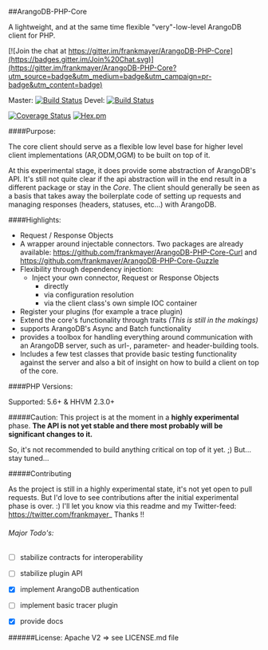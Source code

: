 ##ArangoDB-PHP-Core

A lightweight, and at the same time flexible "very"-low-level ArangoDB client for PHP.

[![Join the chat at https://gitter.im/frankmayer/ArangoDB-PHP-Core](https://badges.gitter.im/Join%20Chat.svg)](https://gitter.im/frankmayer/ArangoDB-PHP-Core?utm_source=badge&utm_medium=badge&utm_campaign=pr-badge&utm_content=badge)


Master: [![Build Status](https://travis-ci.org/frankmayer/ArangoDB-PHP-Core.png?branch=master)](https://travis-ci.org/frankmayer/ArangoDB-PHP-Core)
Devel: [![Build Status](https://travis-ci.org/frankmayer/ArangoDB-PHP-Core.png?branch=devel)](https://travis-ci.org/frankmayer/ArangoDB-PHP-Core)


[![Coverage Status](https://coveralls.io/repos/frankmayer/ArangoDB-PHP-Core/badge.png)](https://coveralls.io/r/frankmayer/ArangoDB-PHP-Core)
[![Hex.pm](https://img.shields.io/hexpm/l/plug.svg)](https://github.com/frankmayer/ArangoDB-PHP-Core/blob/devel/LICENSE.md)


####Purpose:

The core client should serve as a flexible low level base for higher level client implementations (AR,ODM,OGM) to be built on top of it.

At this experimental stage, it does provide some abstraction of ArangoDB's API. It's still not quite clear if the api abstraction will in the end result in a different package or stay in the *Core*.
The client should generally be seen as a basis that takes away the boilerplate code of setting up requests and managing responses (headers, statuses, etc...) with ArangoDB.


####Highlights:

- Request / Response Objects
- A wrapper around injectable connectors. Two packages are already available: https://github.com/frankmayer/ArangoDB-PHP-Core-Curl and https://github.com/frankmayer/ArangoDB-PHP-Core-Guzzle
- Flexibility through dependency injection:
  - Inject your own connector, Request or Response Objects
     - directly
     - via configuration resolution
     - via the client class's own simple IOC container
- Register your plugins (for example a trace plugin)
- Extend the core's functionality through traits *(This is still in the makings)*
- supports ArangoDB's Async and Batch functionality
- provides a toolbox for handling everything around communication with an ArangoDB server, such as url-, parameter- and header-building tools.
- Includes a few test classes that provide basic testing functionality against the server and also a bit of insight on how to build a client on top of the core.


####PHP Versions:

Supported: 5.6+ & HHVM 2.3.0+


#####Caution:
This project is at the moment in a __highly experimental__ phase.
**The API is not yet stable and there most probably will be significant changes to it.**

So, it's not recommended to build anything critical on top of it yet. ;)
But... stay tuned...


#####Contributing

As the project is still in a highly experimental state, it's not yet open to pull requests.
But I'd love to see contributions after the initial experimental phase is over. :)
I'll let you know via this readme and my Twitter-feed: https://twitter.com/frankmayer_
Thanks !!


###### Major Todo's:
- [ ] stabilize contracts for interoperability 
- [ ] stabilize plugin API
- [x] implement ArangoDB authentication
- [ ] implement basic tracer plugin
- [x] provide docs


######License:
Apache V2 => see LICENSE.md file

